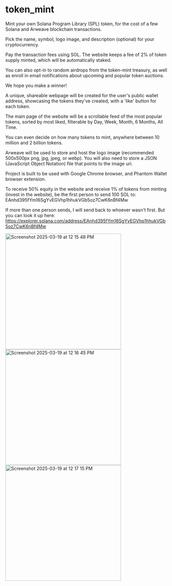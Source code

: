 # token_mint

Mint your own Solana Program Library (SPL) token, for the cost of a few Solana and Arweave blockchain transactions.

Pick the name, symbol, logo image, and description (optional) for your cryptocurrency.

Pay the transaction fees using SOL. The website keeps a fee of 2% of token supply minted, which will be automatically staked.

You can also opt-in to random airdrops from the token-mint treasury, as well as enroll in email notifications about upcoming and popular token auctions.

We hope you make a winner!

A unique, shareable webpage will be created for the user's public wallet address, showcasing the tokens they've created, with a 'like' button for each token.

The main page of the website will be a scrollable feed of the most popular tokens, sorted by most liked, filterable by Day, Week, Month, 6 Months, All Time.

You can even decide on how many tokens to mint, anywhere between 10 million and 2 billion tokens.

Arweave will be used to store and host the logo image (recommended 500x500px png, jpg, jpeg, or webp). You will also need to store a JSON (JavaScript Object Notation) file that points to the image uri.

Project is built to be used with Google Chrome browser, and Phantom Wallet browser extension.

To receive 50% equity in the website and receive 1% of tokens from minting (invest in the website), be the first person to send 100 SOL to: EAnhd395fYm16SgYvEGVhp1hhukVGb5oz7CwK6nBf4Mw

If more than one person sends, I will send back to whoever wasn't first. But you can look it up here: https://explorer.solana.com/address/EAnhd395fYm16SgYvEGVhp1hhukVGb5oz7CwK6nBf4Mw

<img width="360" alt="Screenshot 2025-03-19 at 12 15 48 PM" src="https://github.com/user-attachments/assets/e990e5f9-f0de-4aea-af00-a1818cd460bc" />
<img width="360" alt="Screenshot 2025-03-19 at 12 16 45 PM" src="https://github.com/user-attachments/assets/97d812d8-6123-42e3-9091-a654a9cd2383" />
<img width="360" alt="Screenshot 2025-03-19 at 12 17 15 PM" src="https://github.com/user-attachments/assets/4d1c2e7a-4080-4dd6-8fac-58e6accb81d1" />
